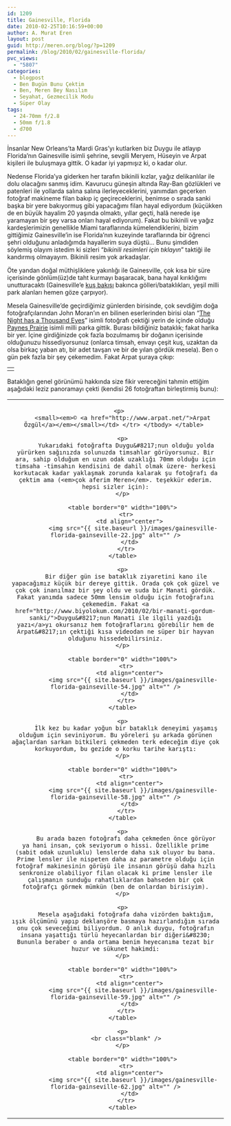 ```yaml
---
id: 1209
title: Gainesville, Florida
date: 2010-02-25T10:16:59+00:00
author: A. Murat Eren
layout: post
guid: http://meren.org/blog/?p=1209
permalink: /blog/2010/02/gainesville-florida/
pvc_views:
  - "5807"
categories:
  - blogpost
  - Ben Bugün Bunu Çektim
  - Ben, Meren Bey Nasılım
  - Seyahat, Gezmecilik Modu
  - Süper Olay
tags:
  - 24-70mm f/2.8
  - 50mm f/1.8
  - d700
---
```

İnsanlar New Orleans&#8217;ta Mardi Gras&#8217;yı kutlarken biz Duygu ile atlayıp Florida&#8217;nın Gainesville isimli şehrine, sevgili Meryem, Hüseyin ve Arpat kişileri ile buluşmaya gittik. O kadar iyi yapmışız ki, o kadar olur.

Nedense Florida&#8217;ya giderken her tarafın bikinili kızlar, yağız delikanlılar ile dolu olacağını sanmış idim. Kavurucu güneşin altında Ray-Ban gözlükleri ve patenleri ile yollarda salına salına ilerleyeceklerini, yanımdan geçerken fotoğraf makineme filan bakıp iç geçireceklerini, benimse o sırada sanki başka bir yere bakıyormuş gibi yapacağımı filan hayal ediyordum (küçükken de en büyük hayalim 20 yaşında olmaktı, yıllar geçti, halâ nerede işe yaramayan bir şey varsa onları hayal ediyorum). Fakat bu bikinili ve yağız kardeşlerimizin genellikle Miami taraflarında kümelendiklerini, bizim gittiğimiz Gainesville&#8217;in ise Florida&#8217;nın kuzeyinde taraflarında bir öğrenci şehri olduğunu anladığımda hayallerim suya düştü&#8230; Bunu şimdiden söylemiş olayım istedim ki sizleri &#8220;_bikinili resimleri için tıklayın_&#8221; taktiği ile kandırmış olmayayım. Bikinili resim yok arkadaşlar.

Öte yandan doğal müthişliklere yakınlığı ile Gainesville, çok kısa bir süre içerisinde gönlüm(üz)de taht kurmayı başaracak, bana hayal kırıklığımı unutturacaktı (Gainesville&#8217;e [kuş bakışı](http://maps.google.com/maps?f=q&source=s_q&hl=en&geocode=&q=gainesville,+fl&sll=37.996163,-95.712891&sspn=47.722942,114.169922&ie=UTF8&hq=&hnear=Gainesville,+Alachua,+Florida&ll=29.642708,-82.320557&spn=0.431471,0.891953&z=11) bakınca gölleri/bataklıkları, yeşil milli park alanları hemen göze çarpıyor).

Mesela Gainesville&#8217;de geçirdiğimiz günlerden birisinde, çok sevdiğim doğa fotoğrafçılarından John Moran&#8217;ın en bilinen eserlerinden birisi olan &#8220;[The Night has a Thousand Eyes](http://johnmoranphoto.com/fauna_001.html)&#8221; isimli fotoğrafı çektiği yerin de içinde olduğu [Paynes Prairie](http://www.floridaadventuring.com/paynes-prairie.html) isimli milli parka gittik. Burası bildiğiniz bataklık; fakat harika bir yer. İçine girdiğinizde çok fazla bozulmamış bir doğanın içerisinde olduğunuzu hissediyorsunuz (onlarca timsah, envayı çeşit kuş, uzaktan da olsa birkaç yaban atı, bir adet tavşan ve bir de yılan gördük mesela). Ben o gün pek fazla bir şey çekemedim. Fakat Arpat şuraya çıkıp:

<table border="0" width="100%">
  <tr>
    <td align="center">
      <img src="{{ site.baseurl }}/images/gainesville-florida-gainseville-35.jpg" alt="" />
    </td>
  </tr>
</table>

Bataklığın genel görünümü hakkında size fikir vereceğini tahmin ettiğim aşağıdaki leziz panoramayı çekti (kendisi 26 fotoğraftan birleştirmiş bunu):

<table border="0" width="100%">
  <tr>
    <td align="center">
      <img src="{{ site.baseurl }}/images/gainesville-florida-dugong-39.jpg" alt="" /></p> 
      
      <p>
        <small><em>© <a href="http://www.arpat.net/">Arpat Özgül</a></em></small></td> </tr> </tbody> </table> 
        
        <p>
          Yukarıdaki fotoğrafta Duygu&#8217;nun olduğu yolda yürürken sağınızda solunuzda timsahlar görüyorsunuz. Bir ara, sahip olduğum en uzun odak uzaklığı 70mm olduğu için timsaha -timsahın kendisini de dahil olmak üzere- herkesi korkutacak kadar yaklaşmak zorunda kalarak şu fotoğrafı da çektim ama (<em>çok aferim Meren</em>. teşekkür ederim. hepsi sizler için):
        </p>
        
        <table border="0" width="100%">
          <tr>
            <td align="center">
              <img src="{{ site.baseurl }}/images/gainesville-florida-gainseville-22.jpg" alt="" />
            </td>
          </tr>
        </table>
        
        <p>
          Bir diğer gün ise bataklık ziyaretini kano ile yapacağımız küçük bir dereye gittik. Orada çok çok güzel ve çok çok inanılmaz bir şey oldu ve suda bir Manati gördük. Fakat yanımda sadece 50mm lensim olduğu için fotoğrafını çekemedim. Fakat <a href="http://www.biyolokum.com/2010/02/bir-manati-gordum-sanki/">Duygu&#8217;nun Manati ile ilgili yazdığı yazı</a>yı okursanız hem fotoğraflarını görebilir hem de Arpat&#8217;ın çektiği kısa videodan ne süper bir hayvan olduğunu hissedebilirsiniz.
        </p>
        
        <table border="0" width="100%">
          <tr>
            <td align="center">
              <img src="{{ site.baseurl }}/images/gainesville-florida-gainseville-54.jpg" alt="" />
            </td>
          </tr>
        </table>
        
        <p>
          İlk kez bu kadar yoğun bir bataklık deneyimi yaşamış olduğum için seviniyorum. Bu yöreleri şu arkada görünen ağaçlardan sarkan bitkileri çekmeden terk edeceğim diye çok korkuyordum, bu gezide o korku tarihe karıştı:
        </p>
        
        <table border="0" width="100%">
          <tr>
            <td align="center">
              <img src="{{ site.baseurl }}/images/gainesville-florida-gainseville-58.jpg" alt="" />
            </td>
          </tr>
        </table>
        
        <p>
          Bu arada bazen fotoğrafı daha çekmeden önce görüyor ya hani insan, çok seviyorum o hissi. Özellikle prime (sabit odak uzunluklu) lenslerde daha sık oluyor bu bana. Prime lensler ile nispeten daha az parametre olduğu için fotoğraf makinesinin görüşü ile insanın görüşü daha hızlı senkronize olabiliyor filan olacak ki prime lensler ile çalışmanın sunduğu rahatlıklardan bahseden bir çok fotoğrafçı görmek mümkün (ben de onlardan birisiyim).
        </p>
        
        <p>
          Mesela aşağıdaki fotoğrafa daha vizörden baktığım, ışık ölçümünü yapıp deklanşöre basmaya hazırlandığım sırada onu çok seveceğimi biliyordum. O anlık duygu, fotoğrafın insana yaşattığı türlü heyecanlardan bir diğeri&#8230; Bununla beraber o anda ortama benim heyecanıma tezat bir huzur ve sükunet hakimdi:
        </p>
        
        <table border="0" width="100%">
          <tr>
            <td align="center">
              <img src="{{ site.baseurl }}/images/gainesville-florida-gainseville-59.jpg" alt="" />
            </td>
          </tr>
        </table>
        
        <p>
          <br class="blank" />
        </p>
        
        <table border="0" width="100%">
          <tr>
            <td align="center">
              <img src="{{ site.baseurl }}/images/gainesville-florida-gainseville-62.jpg" alt="" />
            </td>
          </tr>
        </table>
